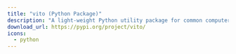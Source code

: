 ```yaml
---
title: "vito (Python Package)"
description: "A light-weight Python utility package for common computer vision &amp; image manipulation tasks."
download_url: https://pypi.org/project/vito/
icons:
  - python
---
```


